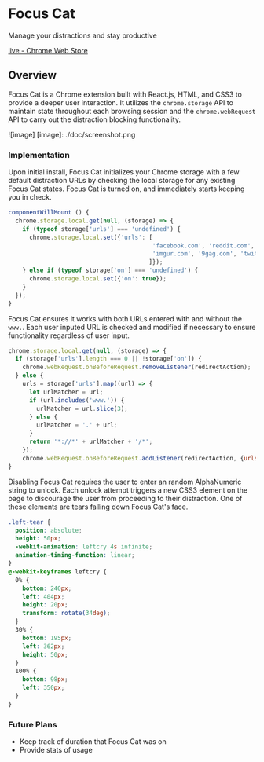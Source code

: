 # Focus Cat
Manage your distractions and stay productive

[live - Chrome Web Store](https://chrome.google.com/webstore/detail/focus-cat/bjejgjoblboddchpklahjbkmgfeilodi)

## Overview
Focus Cat is a Chrome extension built with React.js, HTML, and CSS3 to provide a deeper user interaction. It utilizes the `chrome.storage` API to maintain state throughout each browsing session and the `chrome.webRequest` API to carry out the distraction blocking functionality.

![image]
[image]: ./doc/screenshot.png

### Implementation
Upon initial install, Focus Cat initializes your Chrome storage with a few default distraction URLs by checking the local storage for any existing Focus Cat states. Focus Cat is turned on, and immediately starts keeping you in check.

```javascript
componentWillMount () {
  chrome.storage.local.get(null, (storage) => {
    if (typeof storage['urls'] === 'undefined') {
      chrome.storage.local.set({'urls': [
                                         'facebook.com', 'reddit.com',
                                         'imgur.com', '9gag.com', 'twitter.com'
                                        ]});
    } else if (typeof storage['on'] === 'undefined') {
      chrome.storage.local.set({'on': true});
    }
  });
}
```

Focus Cat ensures it works with both URLs entered with and without the `www.`. Each user inputed URL is checked and modified if necessary to ensure functionality regardless of user input.

```javascript
chrome.storage.local.get(null, (storage) => {
  if (storage['urls'].length === 0 || !storage['on']) {
    chrome.webRequest.onBeforeRequest.removeListener(redirectAction);
  } else {
    urls = storage['urls'].map((url) => {
      let urlMatcher = url;
      if (url.includes('www.')) {
        urlMatcher = url.slice(3);
      } else {
        urlMatcher = '.' + url;
      }
      return '*://*' + urlMatcher + '/*';
    });
    chrome.webRequest.onBeforeRequest.addListener(redirectAction, {urls: urls}, ['blocking']);
}
```

Disabling Focus Cat requires the user to enter an random AlphaNumeric string to unlock. Each unlock attempt triggers a new CSS3 element on the page to discourage the user from proceeding to their distraction. One of these elements are tears falling down Focus Cat's face.

```css
.left-tear {
  position: absolute;
  height: 50px;
  -webkit-animation: leftcry 4s infinite;
  animation-timing-function: linear;
}
@-webkit-keyframes leftcry {
  0% {
    bottom: 240px;
    left: 404px;
    height: 20px;
    transform: rotate(34deg);
  }
  30% {
    bottom: 195px;
    left: 362px;
    height: 50px;
  }
  100% {
    bottom: 98px;
    left: 350px;
  }
}
```


### Future Plans
* Keep track of duration that Focus Cat was on
* Provide stats of usage
